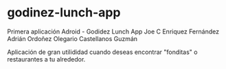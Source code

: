 # godinez-lunch-app
Primera aplicación Adroid - Godidez Lunch App
   Joe C Enriquez Fernández
   Adrián Ordoñez
   Olegario Castellanos Guzmán

Aplicación de gran utilididad cuando deseas encontrar "fonditas" o restaurantes a tu alrededor.
